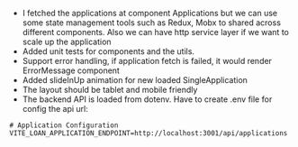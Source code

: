<!-- Project Comments Go Here -->

- I fetched the applications at component Applications but we can use some state management tools such as Redux, Mobx to shared across different components. Also we can have http service layer if we want to scale up the application
- Added unit tests for components and the utils.
- Support error handling, if application fetch is failed, it would render ErrorMessage component
- Added slideInUp animation for new loaded SingleApplication
- The layout should be tablet and mobile friendly
- The backend API is loaded from dotenv. Have to create .env file for config the api url:

```
# Application Configuration
VITE_LOAN_APPLICATION_ENDPOINT=http://localhost:3001/api/applications
```
